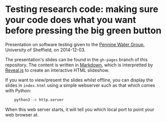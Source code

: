 # Testing research code: making sure your code does what you want before pressing the big green button

Presentation on software testing given to the [Pennine Water Group](https://www.sheffield.ac.uk/penninewatergroup), University of Sheffield, on 2014-12-03.

The presentation's slides can be found in the `gh-pages` branch of this repository.  The content is written in [Markdown](https://daringfireball.net/projects/markdown/), which is interpretted by [Reveal.js](https://github.com/hakimel/reveal.js) to create an interactive HTML slideshow.  

If you want to view/present the slides whilst offline, you can display the slides in `index.html` using a simple webserver such as that which comes with Python:

```bash
    python3 -m http.server
```

When this web server starts, it will tell you which local port to point your web browser at.
